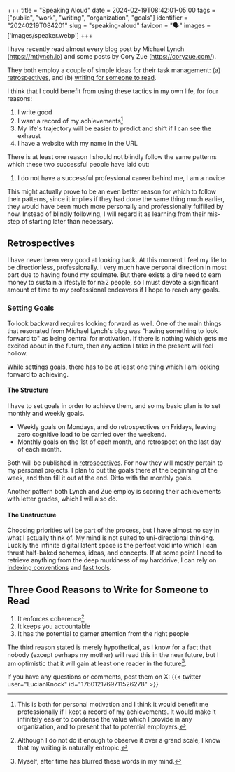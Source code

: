 +++
title      = "Speaking Aloud"
date       = 2024-02-19T08:42:01-05:00
tags       = ["public", "work", "writing", "organization", "goals"]
identifier = "20240219T084201"
slug       = "speaking-aloud"
favicon    = "🗣️"
images     = ['images/speaker.webp']
+++

I have recently read almost every blog post by Michael Lynch (https://mtlynch.io) and some posts by Cory Zue (https://coryzue.com/).

They both employ a couple of simple ideas for their task management: (a) [retrospectives](https://mtlynch.io/status-updates-to-nobody/), and (b) [writing for someone to read](https://www.coryzue.com/writing/working-alone/#writing-publicly).

I think that I could benefit from using these tactics in my own life, for four reasons:

 1. I write good
 2. I want a record of my achievements[^1]
 3. My life's trajectory will be easier to predict and shift if I can see the exhaust
 4. I have a website with my name in the URL

There is at least one reason I should not blindly follow the same patterns which these two successful people have laid out:

 1. I do not have a successful professional career behind me, I am a novice

This might actually prove to be an even better reason for which to follow their patterns, since it implies if they had done the same thing much earlier, they would have been much more personally and professionally fulfilled by now. Instead of blindly following, I will regard it as learning from their mis-step of starting later than necessary.

## Retrospectives

I have never been very good at looking back. At this moment I feel my life to be directionless, professionally. I very much have personal direction in most part due to having found my soulmate. But there exists a dire need to earn money to sustain a lifestyle for n≥2 people, so I must devote a significant amount of time to my professional endeavors if I hope to reach any goals.

### Setting Goals

To look backward requires looking forward as well. One of the main things that resonated from Michael Lynch's blog was "having something to look forward to" as being central for motivation. If there is nothing which gets me excited about in the future, then any action I take in the present will feel hollow.

While settings goals, there has to be at least one thing which I am looking forward to achieving.

#### The Structure

I have to set goals in order to achieve them, and so my basic plan is to set monthly and weekly goals.

 - Weekly goals on Mondays, and do retrospectives on Fridays, leaving zero cognitive load to be carried over the weekend.
 - Monthly goals on the 1st of each month, and retrospect on the last day of each month.

Both will be published in [retrospectives](# "Nothing there yet"). For now they will mostly pertain to my personal projects. I plan to put the goals there at the beginning of the week, and then fill it out at the end. Ditto with the monthly goals.

Another pattern both Lynch and Zue employ is scoring their achievements with letter grades, which I will also do.

#### The Unstructure

Choosing priorities will be part of the process, but I have almost no say in what I actually think of. My mind is not suited to uni-directional thinking. Luckily the infinite digital latent space is the perfect void into which I can thrust half-baked schemes, ideas, and concepts. If at some point I need to retrieve anything from the deep murkiness of my harddrive, I can rely on [indexing conventions](https://protesilaos.com/emacs/denote) and [fast tools](https://github.com/minad/affe).

## Three Good Reasons to Write for Someone to Read

 1. It enforces coherence[^2]
 2. It keeps you accountable
 3. It has the potential to garner attention from the right people

The third reason stated is merely hypothetical, as I know for a fact that nobody (except perhaps my mother) will read this in the near future, but I am optimistic that it will gain at least one reader in the future[^3].

If you have any questions or comments, post them on X:
{{< twitter user="LucianKnock" id="1760121769711526278" >}}

[^1]: This is both for personal motivation and I think it would benefit me professionally if I kept a record of my achievements. It would make it infinitely easier to condense the value which I provide in any organization, and to present that to potential employers.

[^2]: Although I do not do it enough to observe it over a grand scale, I know that my writing is naturally entropic.

[^3]: Myself, after time has blurred these words in my mind.

